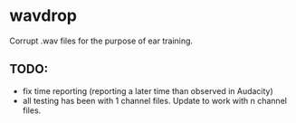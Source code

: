 # wavdrop

Corrupt .wav files for the purpose of ear training.

## TODO:
* fix time reporting (reporting a later time than observed in Audacity)
* all testing has been with 1 channel files. Update to work with n channel files.
